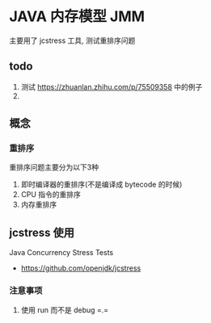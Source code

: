# JAVA 内存模型 JMM

主要用了 jcstress 工具, 测试重排序问题

## todo

1. 测试 https://zhuanlan.zhihu.com/p/75509358 中的例子
2. 


## 概念

### 重排序

重排序问题主要分为以下3种

1. 即时编译器的重排序(不是编译成 bytecode 的时候)
2. CPU 指令的重排序
3. 内存重排序

## jcstress 使用

Java Concurrency Stress Tests

- https://github.com/openjdk/jcstress

### 注意事项

1. 使用 run 而不是 debug =.=







